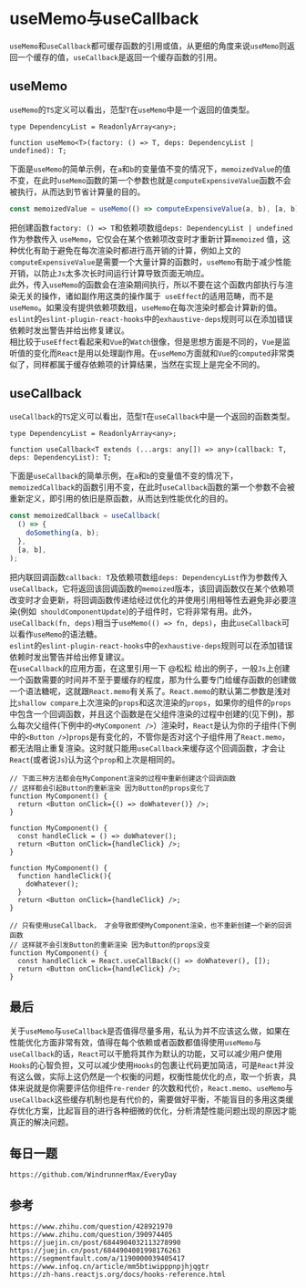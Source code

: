 # useMemo与useCallback
`useMemo`和`useCallback`都可缓存函数的引用或值，从更细的角度来说`useMemo`则返回一个缓存的值，`useCallback`是返回一个缓存函数的引用。

## useMemo
`useMemo`的`TS`定义可以看出，范型`T`在`useMemo`中是一个返回的值类型。

```
type DependencyList = ReadonlyArray<any>;

function useMemo<T>(factory: () => T, deps: DependencyList | undefined): T;
```

下面是`useMemo`的简单示例，在`a`和`b`的变量值不变的情况下，`memoizedValue`的值不变，在此时`useMemo`函数的第一个参数也就是`computeExpensiveValue`函数不会被执行，从而达到节省计算量的目的。

```javascript
const memoizedValue = useMemo(() => computeExpensiveValue(a, b), [a, b]);
```

把创建函数`factory: () => T`和依赖项数组`deps: DependencyList | undefined`作为参数传入 `useMemo`，它仅会在某个依赖项改变时才重新计算`memoized` 值，这种优化有助于避免在每次渲染时都进行高开销的计算，例如上文的`computeExpensiveValue`是需要一个大量计算的函数时，`useMemo`有助于减少性能开销，以防止`Js`太多次长时间运行计算导致页面无响应。  
此外，传入`useMemo`的函数会在渲染期间执行，所以不要在这个函数内部执行与渲染无关的操作，诸如副作用这类的操作属于` useEffect`的适用范畴，而不是`useMemo`。如果没有提供依赖项数组，`useMemo`在每次渲染时都会计算新的值。  
`eslint`的`eslint-plugin-react-hooks`中的`exhaustive-deps`规则可以在添加错误依赖时发出警告并给出修复建议。  
相比较于`useEffect`看起来和`Vue`的`Watch`很像，但是思想方面是不同的，`Vue`是监听值的变化而`React`是用以处理副作用。在`useMemo`方面就和`Vue`的`computed`非常类似了，同样都属于缓存依赖项的计算结果，当然在实现上是完全不同的。

## useCallback
`useCallback`的`TS`定义可以看出，范型`T`在`useCallback`中是一个返回的函数类型。

```
type DependencyList = ReadonlyArray<any>;

function useCallback<T extends (...args: any[]) => any>(callback: T, deps: DependencyList): T;
```

下面是`useCallback`的简单示例，在`a`和`b`的变量值不变的情况下，`memoizedCallback`的函数引用不变，在此时`useCallback`函数的第一个参数不会被重新定义，即引用的依旧是原函数，从而达到性能优化的目的。

```javascript
const memoizedCallback = useCallback(
  () => {
    doSomething(a, b);
  },
  [a, b],
);
```
把内联回调函数`callback: T`及依赖项数组`deps: DependencyList`作为参数传入 `useCallback`，它将返回该回调函数的`memoized`版本，该回调函数仅在某个依赖项改变时才会更新，将回调函数传递给经过优化的并使用引用相等性去避免非必要渲染(例如` shouldComponentUpdate`)的子组件时，它将非常有用。此外，`useCallback(fn, deps)`相当于`useMemo(() => fn, deps)`，由此`useCallback`可以看作`useMemo`的语法糖。  
`eslint`的`eslint-plugin-react-hooks`中的`exhaustive-deps`规则可以在添加错误依赖时发出警告并给出修复建议。  
在`useCallback`的应用方面，在这里引用一下 @松松 给出的例子，一般`Js`上创建一个函数需要的时间并不至于要缓存的程度，那为什么要专门给缓存函数的创建做一个语法糖呢，这就跟`React.memo`有关系了。`React.memo`的默认第二参数是浅对比`shallow compare`上次渲染的`props`和这次渲染的`props`，如果你的组件的`props`中包含一个回调函数，并且这个函数是在父组件渲染的过程中创建的(见下例)，那么每次父组件(下例中的`<MyComponent />`）渲染时，`React`是认为你的子组件(下例中的`<Button />`)`props`是有变化的，不管你是否对这个子组件用了`React.memo`，都无法阻止重复渲染。这时就只能用`useCallback`来缓存这个回调函数，才会让`React`(或者说`Js`)认为这个`prop`和上次是相同的。

```
// 下面三种方法都会在MyComponent渲染的过程中重新创建这个回调函数
// 这样都会引起Button的重新渲染 因为Button的props变化了
function MyComponent() {
  return <Button onClick={() => doWhatever()} />;
}

function MyComponent() {
  const handleClick = () => doWhatever();
  return <Button onClick={handleClick} />;
}

function MyComponent() {
  function handleClick(){ 
    doWhatever();
  }
  return <Button onClick={handleClick} />;
}

// 只有使用useCallback， 才会导致即使MyComponent渲染，也不重新创建一个新的回调函数
// 这样就不会引发Button的重新渲染 因为Button的props没变
function MyComponent() {
  const handleClick = React.useCallBack(() => doWhatever(), []);
  return <Button onClick={handleClick} />;
}
```

## 最后
关于`useMemo`与`useCallback`是否值得尽量多用，私认为并不应该这么做，如果在性能优化方面非常有效，值得在每个依赖或者函数都值得使用`useMemo`与`useCallback`的话，`React`可以干脆将其作为默认的功能，又可以减少用户使用`Hooks`的心智负担，又可以减少使用`Hooks`的包裹让代码更加简洁，可是`React`并没有这么做，实际上这仍然是一个权衡的问题，权衡性能优化的点，取一个折衷，具体来说就是你需要评估你组件`re-render` 的次数和代价，`React.memo`、`useMemo`与`useCallback`这些缓存机制也是有代价的，需要做好平衡，不能盲目的多用这类缓存优化方案，比起盲目的进行各种细微的优化，分析清楚性能问题出现的原因才能真正的解决问题。


## 每日一题

```
https://github.com/WindrunnerMax/EveryDay
```

## 参考

```
https://www.zhihu.com/question/428921970
https://www.zhihu.com/question/390974405
https://juejin.cn/post/6844904032113278990
https://juejin.cn/post/6844904001998176263
https://segmentfault.com/a/1190000039405417
https://www.infoq.cn/article/mm5btiwipppnpjhjqgtr
https://zh-hans.reactjs.org/docs/hooks-reference.html
```
